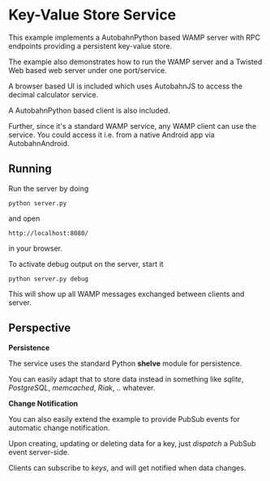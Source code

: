 Key-Value Store Service
=======================

This example implements a AutobahnPython based WAMP server with RPC
endpoints providing a persistent key-value store.

The example also demonstrates how to run the WAMP server and a
Twisted Web based web server under one port/service.

A browser based UI is included which uses AutobahnJS to access
the decimal calculator service.

A AutobahnPython based client is also included.

Further, since it's a standard WAMP service, any WAMP client can use
the service. You could access it i.e. from a native
Android app via AutobahnAndroid.


Running
-------

Run the server by doing

    python server.py

and open

    http://localhost:8080/

in your browser.

To activate debug output on the server, start it

    python server.py debug

This will show up all WAMP messages exchanged between clients and server.


Perspective
-----------

**Persistence**


The service uses the standard Python **shelve** module for persistence.

You can easily adapt that to store data instead in something like
*sqlite*, *PostgreSQL*, *memcached*, *Riak*, .. whatever.


**Change Notification**


You can also easily extend the example to provide PubSub events for automatic change notification.

Upon creating, updating or deleting data for a key, just *dispatch* a PubSub event server-side.

Clients can subscribe to *keys*, and will get notified when data changes.
